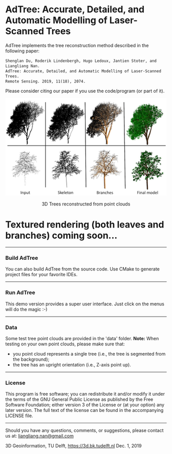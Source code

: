 # AdTree: Accurate, Detailed, and Automatic Modelling of Laser-Scanned Trees

AdTree implements the tree reconstruction method described in the following paper:
```
Shenglan Du, Roderik Lindenbergh, Hugo Ledoux, Jantien Stoter, and Liangliang Nan.
AdTree: Accurate, Detailed, and Automatic Modelling of Laser-Scanned Trees.
Remote Sensing. 2019, 11(18), 2074.
```
Please consider citing our paper if you use the code/program (or part of it).

![](AdTree.jpg)
<p align="center">3D Trees reconstructed from point clouds</p>

# Textured rendering (both leaves and branches) coming soon...

---

### Build AdTree
You can also build AdTree from the source code. Use CMake to generate project files for your favorite IDEs.
  
---

### Run AdTree
This demo version provides a super user interface. Just click on the menus will do the magic :-)

---

### Data
Some test tree point clouds are provided in the 'data' folder.
**Note:** When testing on your own point clouds, please make sure that:
 - you point cloud represents a single tree (i.e., the tree is segmented from the background);
 - the tree has an upright orientation (i.e., Z-axis point up).

---

### License
This program is free software; you can redistribute it and/or modify it under the terms of the GNU General Public License as published by the Free Software Foundation; either version 3 of the License or (at your option) any later version. The full text of the license can be found in the accompanying LICENSE file.

---

Should you have any questions, comments, or suggestions, please contact us at: liangliang.nan@gmail.com

3D Geoinformation, TU Delft,
https://3d.bk.tudelft.nl
Dec. 1, 2019
